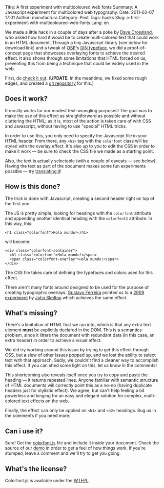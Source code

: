 Title: A first experiment with multicoloured web fonts
Summary: A Javascript experiment for multicolored web typography.
Date: 2011-02-07 17:01
Author: manufactura
Category: Post
Tags: hacks
Slug: a-first-experiment-with-multicoloured-web-fonts
Lang: en

We made a little hack in a couple of days after a poke by [Dave
Crossland](http://understandingfonts.com/), who asked how hard it would
be to create multi-colored text that could work in an HTML document.
Through a tiny Javascript library (see below for download link) and a
tweak of [OSP](http://ospublish.constantvzw.org)'s [DIN
typeface](http://ospublish.constantvzw.org/foundry/osp-din/), we did a
proof-of-concept page that showcases overlaying fonts to achieve the
desired effect. It also shows through some limitations that HTML forced
on us, preventing this from being a technique that could be widely used
in the web.

First, do [check it out](http://manufacturaindependente.com/colorfont/v1). (**UPDATE**: In
the meantime, we fixed some rough edges, and created a [git
repository](https://gitorious.org/manufacturaindhacks/colorfont) for
this.)

Does it work?
-------------

It mostly works for our modest text-wrangling purposes! The goal was to
make the use of this effect as straightforward as possible and without
cluttering the HTML; as it is, most of the action is taken care of with
CSS and Javascript, without having to use "special" HTML tricks.

In order to use this, you only need to specify the Javascript file in
your HTML header. From there, any `<h1>` tag with the `colorfont` class
will be styled with the overlay effect. It's also up to you to edit the
CSS in order to make it work — be sure to check the CSS file we made as
a starting point.

Also, the text is actually selectable (with a couple of caveats — see
below). Having the text as part of the document makes some fun
experiments possible — try [translating
it](http://translate.google.com/translate?hl=en&sl=en&tl=eu&u=http%3A%2F%2Fmanufacturaindependente.com%2Fcolorfont%2F)!

How is this done?
-----------------

The trick is done with Javascript, creating a second header right on top
of the first one.

The JS is pretty simple, looking for headings with the `colorfont`
attribute and appending another identical heading with the `colorfont2`
attribute. In this way, this:

    <h1 class="colorfont">Hola mundo!</h1>

will become:

    <div class="colorfont-container">
      <h1 class="colorfont">Hola mundo!</span>
      <span class="colorfont-overlay">Hola mundo!</span>
    </div>

The CSS file takes care of defining the typefaces and colors used for
this effect.

There aren't many fonts around designed to be used for the purpose of
creating typographic overlays. [Gustavo
Ferreira](http://twitter.com/hipertipo) pointed us to a [2009
experiment](http://afrojet.com/brutal) by [John
Skelton](http://afrojet.com/) which achieves the same effect.

What's missing?
---------------

There's a limitation of HTML that we ran into, which is that any extra
text element **must** be explicitly declared in the DOM. This is a
semantics problem, since it litters the document with redundant data (in
this case, an extra header) in order to achieve a visual effect.

We did try working around this issue by trying to get this effect
through CSS, but a slew of other issues popped up, and we lost the
ability to select text with that approach. Sadly, we couldn't find a
cleaner way to accomplish this effect. If you can shed some light on
this, let us know in the comments!

This shortcoming also reveals itself once you try to copy and paste the
heading — it returns repeated lines. Anyone familiar with semantic
structure of HTML documents will correctly point this as a no-no (having
duplicate headers just for stylistic effect). We agree, but can't help
feeling a bit powerless and longing for an easy and elegant solution for
complex, multi-colored text effects on the web.

Finally, the effect can only be applied on `<h1>` and `<h2>` headings.
Bug us in the comments if you need more.

Can i use it?
-------------

Sure! Get the
[colorfont.js](http://manufacturaindependente.com/colorfont/colorfont.js)
file and include it inside your document. Check the source of our
[demo](http://manufacturaindependente.com/colorfont/) in order to get a
feel of how things work. If you're stumped, leave a comment and we'll
try to get you going.

What's the license?
-------------------

Colorfont.js is available under the [WTFPL](http://sam.zoy.org/wtfpl/).
